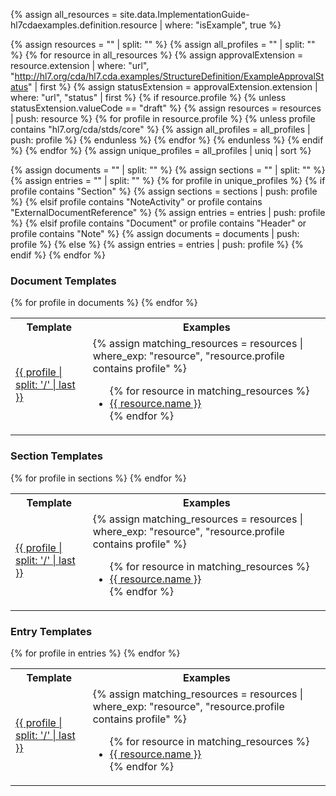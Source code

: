 {% assign all_resources = site.data.ImplementationGuide-hl7cdaexamples.definition.resource | where: "isExample", true %}

{% assign resources = "" | split: "" %}
{% assign all_profiles = "" | split: "" %}
{% for resource in all_resources %}
  {% assign approvalExtension = resource.extension | where: "url", "http://hl7.org/cda/hl7.cda.examples/StructureDefinition/ExampleApprovalStatus" | first %}
  {% assign statusExtension = approvalExtension.extension | where: "url", "status" | first %}
  {% if resource.profile %}
   {% unless statusExtension.valueCode == "draft" %}
      {% assign resources = resources | push: resource %}
      {% for profile in resource.profile %}
        {% unless profile contains "hl7.org/cda/stds/core" %}
          {% assign all_profiles = all_profiles | push: profile %}
        {% endunless %}
      {% endfor %}
    {% endunless %}
  {% endif %}
{% endfor %}
{% assign unique_profiles = all_profiles | uniq | sort %}


{% assign documents = "" | split: "" %}
{% assign sections = "" | split: "" %}
{% assign entries = "" | split: "" %}
{% for profile in unique_profiles %}
  {% if profile contains "Section" %}
    {% assign sections = sections | push: profile %}
  {% elsif profile contains "NoteActivity" or profile contains "ExternalDocumentReference" %}
    {% assign entries = entries | push: profile %}
  {% elsif profile contains "Document" or profile contains "Header" or profile contains "Note" %}
    {% assign documents = documents | push: profile %}
  {% else %}
    {% assign entries = entries | push: profile %}
  {% endif %}
{% endfor %}


### Document Templates
<table class="grid">
  <tr><th>Template</th><th>Examples</th></tr>
  {% for profile in documents %}
    <tr>
      <td><a href="{{ profile }}">{{ profile | split: '/' | last }}</a></td>
      <td>
      {% assign matching_resources = resources | where_exp: "resource", "resource.profile contains profile" %}
      <ul>
        {% for resource in matching_resources %}
          <li>
            <a href="{{ resource.reference.reference | replace: '/', '-' }}.html">{{ resource.name }}</a>
          </li>
        {% endfor %}
      </ul>
      </td>
    </tr>
  {% endfor %}
</table>

### Section Templates
<table class="grid">
  <tr><th>Template</th><th>Examples</th></tr>
  {% for profile in sections %}
    <tr>
      <td><a href="{{ profile }}">{{ profile | split: '/' | last }}</a></td>
      <td>
      {% assign matching_resources = resources | where_exp: "resource", "resource.profile contains profile" %}
      <ul>
        {% for resource in matching_resources %}
          <li>
            <a href="{{ resource.reference.reference | replace: '/', '-' }}.html">{{ resource.name }}</a>
          </li>
        {% endfor %}
      </ul>
      </td>
    </tr>
  {% endfor %}
</table>

### Entry Templates
<table class="grid">
  <tr><th>Template</th><th>Examples</th></tr>
  {% for profile in entries %}
    <tr>
      <td><a href="{{ profile }}">{{ profile | split: '/' | last }}</a></td>
      <td>
      {% assign matching_resources = resources | where_exp: "resource", "resource.profile contains profile" %}
      <ul>
        {% for resource in matching_resources %}
          <li>
            <a href="{{ resource.reference.reference | replace: '/', '-' }}.html">{{ resource.name }}</a>
          </li>
        {% endfor %}
      </ul>
      </td>
    </tr>
  {% endfor %}
</table>

